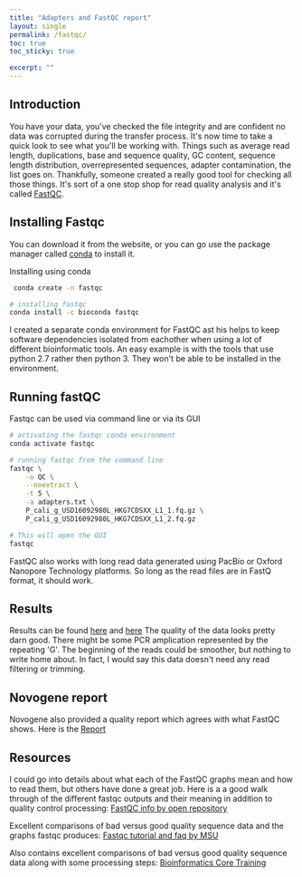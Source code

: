 ```yaml
---
title: "Adapters and FastQC report"
layout: single
permalink: /fastqc/
toc: true 
toc_sticky: true

excerpt: ""
---
```

## Introduction
You have your data, you've checked the file integrity and are confident no data was corrupted during the transfer process. It's now time to take a quick look to see what you'll be working with. Things such as average read length, duplications, base and sequence quality, GC content, sequence length distribution, overrepresented sequences, adapter contamination, the list goes on. Thankfully, someone created a really good tool for checking all those things. It's sort of a one stop shop for read quality analysis and it's called [FastQC](https://www.bioinformatics.babraham.ac.uk/projects/fastqc/). 

## Installing Fastqc
You can download it from the website, or you can go use the package manager called [conda](https://docs.conda.io/en/latest/miniconda.html) to install it. 

Installing using conda
```bash
 conda create -n fastqc

# installing fastqc
conda install -c bioconda fastqc 
```

I created a separate conda environment for FastQC ast his helps to keep software dependencies isolated from eachother when using a lot of different bioinformatic tools. An easy example is with the tools that use python 2.7 rather then python 3. They won't be able to be installed in the environment. 

## Running fastQC
Fastqc can be used via command line or via its GUI

```bash
# activating the fastqc conda environment
conda activate fastqc

# running fastqc from the command line
fastqc \
    -o QC \
    --noextract \
    -t 5 \
    -a adapters.txt \
    P_cali_g_USD16092980L_HKG7CDSXX_L1_1.fq.gz \
    P_cali_g_USD16092980L_HKG7CDSXX_L1_2.fq.gz 

# This will open the GUI
fastqc
```

FastQC also works with long read data generated using PacBio or Oxford Nanopore Technology platforms. So long as the read files are in FastQ format, it should work. 

## Results
Results can be found [here](/fastqc1/) and [here](/fastqc2/)
The quality of the data looks pretty darn good. There might be some PCR amplication represented by the repeating 'G'. The beginning of the reads could be smoother, but nothing to write home about. In fact, I would say this data doesn't need any read filtering or trimming.

## Novogene report
Novogene also provided a quality report which agrees with what FastQC shows. Here is the [Report](/data-cleaning/Novogene/)


## Resources 
I could go into details about what each of the FastQC graphs mean and how to read them, but others have done a great job. Here is a a good walk through of the different fastqc outputs and their meaning in addition to quality control processing: [FastQC info by open repository](https://openrepository.aut.ac.nz/bitstream/handle/10292/5170/FASTQC%20analysis%20guide.pdf?sequence=5&isAllowed=y)


Excellent comparisons of bad versus good quality sequence data and the graphs fastqc produces: [Fastqc tutorial and faq by MSU](https://rtsf.natsci.msu.edu/genomics/tech-notes/fastqc-tutorial-and-faq/)


Also contains excellent comparisons of bad versus good quality sequence data along with some processing steps: [Bioinformatics Core Training](https://bioinformatics-core-shared-training.github.io/cruk-autumn-school-2017/Introduction/SS_DB/Materials/Lectures/Lecture2_qualityControl_artefactRemoval_DB.pdf)
